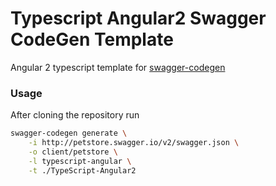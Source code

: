 # Typescript Angular2 Swagger CodeGen Template

Angular 2 typescript template for [swagger-codegen](https://github.com/swagger-api/swagger-codegen)

### Usage

After cloning the repository run

```bash
swagger-codegen generate \
    -i http://petstore.swagger.io/v2/swagger.json \
    -o client/petstore \
    -l typescript-angular \
    -t ./TypeScript-Angular2
```